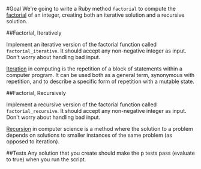 #Goal
We're going to write a Ruby method `factorial` to compute the [factorial](http://en.wikipedia.org/wiki/Factorial) of an integer, creating both an iterative solution and a recursive solution.

##Factorial, Iteratively

Implement an iterative version of the factorial function called `factorial_iterative`. It should accept any non-negative integer as input. Don't worry about handling bad input.

[Iteration](http://en.wikipedia.org/wiki/Iteration#Computing) in computing is the repetition of a block of statements within a computer program. It can be used both as a general term, synonymous with repetition, and to describe a specific form of repetition with a mutable state.

##Factorial, Recursively

Implement a recursive version of the factorial function called `factorial_recursive`. It should accept any non-negative integer as input. Don't worry about handling bad input.

[Recursion](http://en.wikipedia.org/wiki/Recursion_%28computer_science%29) in computer science is a method where the solution to a problem depends on solutions to smaller instances of the same problem (as opposed to iteration).

##Tests
Any solution that you create should make the p tests pass (evaluate to true) when you run the script.